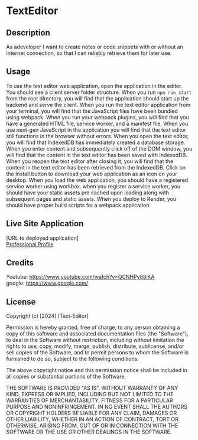 # TextEditor

## Description
As adeveloper I want to create notes or code snippets with or without an internet connection, so that I can reliably retrieve them for later use.

## Usage
To use the text editor web application, open the application in the editor. You should see a client server folder structure. When you run `npm run start` from the root directory, you will find that the application should start up the backend and serve the client. When you run the text editor application from your terminal, you will find that the JavaScript files have been bundled using webpack. When you run your webpack plugins, you will find that you have a generated HTML file, service worker, and a manifest file. When you use next-gen JavaScript in the application
you will find that the text editor still functions in the browser without errors. When you open the text editor, you will find that IndexedDB has immediately created a database storage. When you enter content and subsequently click off of the DOM window, you will find that the content in the text editor has been saved with IndexedDB. When you reopen the text editor after closing it, you will find that the content in the text editor has been retrieved from the IndexedDB. Click on the Install button to download your web application as an icon on your desktop. When you load the web application, you should have a registered service worker using workbox. when you register a service worker, you should have your static assets pre cached upon loading along with subsequent pages and static assets. When you deploy to Render, you should have proper build scripts for a webpack application.

## Live Site Application
[URL to deployed application]<br>
[Professional Profile](https://mcalvario.github.io/Professional-Portfolio/)

## Credits
Youtube: https://www.youtube.com/watch?v=QCNHPy88iKA<br>
google: https://www.google.com/


## License
Copyright (c) [2024] [Text-Editor]

Permission is hereby granted, free of charge, to any person obtaining a copy
of this software and associated documentation files (the "Software"), to deal
in the Software without restriction, including without limitation the rights
to use, copy, modify, merge, publish, distribute, sublicense, and/or sell
copies of the Software, and to permit persons to whom the Software is
furnished to do so, subject to the following conditions:

The above copyright notice and this permission notice shall be included in all
copies or substantial portions of the Software.

THE SOFTWARE IS PROVIDED "AS IS", WITHOUT WARRANTY OF ANY KIND, EXPRESS OR
IMPLIED, INCLUDING BUT NOT LIMITED TO THE WARRANTIES OF MERCHANTABILITY,
FITNESS FOR A PARTICULAR PURPOSE AND NONINFRINGEMENT. IN NO EVENT SHALL THE
AUTHORS OR COPYRIGHT HOLDERS BE LIABLE FOR ANY CLAIM, DAMAGES OR OTHER
LIABILITY, WHETHER IN AN ACTION OF CONTRACT, TORT OR OTHERWISE, ARISING FROM,
OUT OF OR IN CONNECTION WITH THE SOFTWARE OR THE USE OR OTHER DEALINGS IN THE
SOFTWARE.